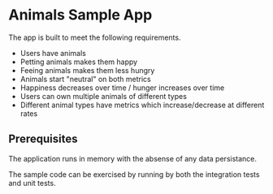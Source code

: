 # Animals Sample App

The app is built to meet the following requirements.

 - Users have animals
 - Petting animals makes them happy
 - Feeing animals makes them less hungry
 - Animals start "neutral" on both metrics
 - Happiness decreases over time / hunger increases over time
 - Users can own multiple animals of different types
 - Different animal types have metrics which increase/decrease at different rates

## Prerequisites

The application runs in memory with the absense of any data persistance.

The sample code can be exercised by running by both the integration tests and unit tests. 